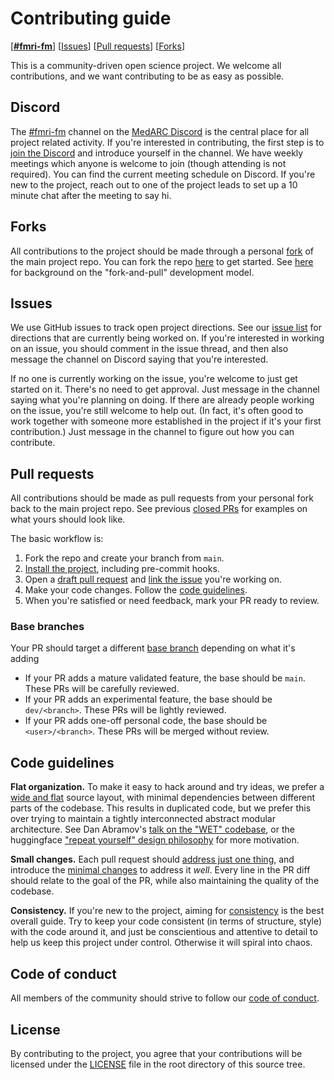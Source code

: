 # Contributing guide

[[**#fmri-fm**](https://discord.com/channels/1025299671226265621/1399064456662880257)] [[Issues](https://github.com/MedARC-AI/fmri-fm/issues/)] [[Pull requests](https://github.com/MedARC-AI/fmri-fm/pulls/)] [[Forks](https://github.com/MedARC-AI/fmri-fm/forks/)]

This is a community-driven open science project. We welcome all contributions, and we want contributing to be as easy as possible.

## Discord

The [#fmri-fm](https://discord.com/channels/1025299671226265621/1399064456662880257) channel on the [MedARC Discord](https://discord.com/invite/CqsMthnauZ) is the central place for all project related activity. If you're interested in contributing, the first step is to [join the Discord](https://discord.com/invite/CqsMthnauZ) and introduce yourself in the channel. We have weekly meetings which anyone is welcome to join (though attending is not required). You can find the current meeting schedule on Discord. If you're new to the project, reach out to one of the project leads to set up a 10 minute chat after the meeting to say hi.

## Forks

All contributions to the project should be made through a personal [fork](forks/) of the main project repo. You can fork the repo [here](https://github.com/MedARC-AI/fmri-fm/fork/) to get started. See [here](https://docs.github.com/en/pull-requests/collaborating-with-pull-requests/getting-started/about-collaborative-development-models#fork-and-pull-model) for background on the "fork-and-pull" development model.

## Issues

We use GitHub issues to track open project directions. See our [issue list](https://github.com/MedARC-AI/fmri-fm/issues/) for directions that are currently being worked on. If you're interested in working on an issue, you should comment in the issue thread, and then also message the channel on Discord saying that you're interested.

If no one is currently working on the issue, you're welcome to just get started on it. There's no need to get approval. Just message in the channel saying what you're planning on doing.
If there are already people working on the issue, you're still welcome to help out. (In fact, it's often good to work together with someone more established in the project if it's your first contribution.) Just message in the channel to figure out how you can contribute.

## Pull requests

All contributions should be made as pull requests from your personal fork back to the main project repo. See previous [closed PRs](https://github.com/MedARC-AI/fmri-fm/pulls?q=is%3Apr+is%3Aclosed) for examples on what yours should look like.

The basic workflow is:

1. Fork the repo and create your branch from `main`.
2. [Install the project](README.md#installation), including pre-commit hooks.
3. Open a [draft pull request](https://docs.github.com/en/pull-requests/collaborating-with-pull-requests/proposing-changes-to-your-work-with-pull-requests/about-pull-requests#draft-pull-requests) and [link the issue](https://docs.github.com/en/issues/tracking-your-work-with-issues/using-issues/linking-a-pull-request-to-an-issue) you're working on.
4. Make your code changes. Follow the [code guidelines](#code-guidelines).
5. When you're satisfied or need feedback, mark your PR ready to review.

### Base branches

Your PR should target a different [base branch](https://docs.github.com/en/pull-requests/collaborating-with-pull-requests/proposing-changes-to-your-work-with-pull-requests/changing-the-base-branch-of-a-pull-request) depending on what it's adding

- If your PR adds a mature validated feature, the base should be `main`. These PRs will be carefully reviewed.
- If your PR adds an experimental feature, the base should be `dev/<branch>`. These PRs will be lightly reviewed.
- If your PR adds one-off personal code, the base should be `<user>/<branch>`. These PRs will be merged without review.

## Code guidelines

**Flat organization.** To make it easy to hack around and try ideas, we prefer a [wide and flat](https://www.evandemond.com/programming/wide-and-flat) source layout, with minimal dependencies between different parts of the codebase. This results in duplicated code, but we prefer this over trying to maintain a tightly interconnected abstract modular architecture.
See Dan Abramov's [talk on the "WET" codebase](https://overreacted.io/the-wet-codebase/), or the huggingface ["repeat yourself" design philosophy](https://huggingface.co/blog/transformers-design-philosophy) for more motivation.

**Small changes.** Each pull request should [address just one thing](https://github.com/google/eng-practices/blob/master/review/developer/small-cls.md), and introduce the [minimal changes](https://gavinr.com/clean-pull-request-diffs/) to address it *well*. Every line in the PR diff should relate to the goal of the PR, while also maintaining the quality of the codebase.

**Consistency.** If you're new to the project, aiming for [consistency](https://www.seangoedecke.com/large-established-codebases/) is the best overall guide. Try to keep your code consistent (in terms of structure, style) with the code around it, and just be conscientious and attentive to detail to help us keep this project under control. Otherwise it will spiral into chaos.

## Code of conduct

All members of the community should strive to follow our [code of conduct](CODE_OF_CONDUCT.md).

## License

By contributing to the project, you agree that your contributions will be licensed under the [LICENSE](LICENSE) file in the root directory of this source tree.
